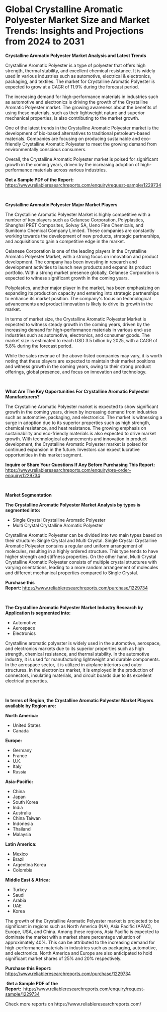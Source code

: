 <p><h1>Global Crystalline Aromatic Polyester Market Size and Market Trends: Insights and Projections from 2024 to 2031</h1></p><p><strong>Crystalline Aromatic Polyester Market Analysis and Latest Trends</strong></p>
<p><p>Crystalline Aromatic Polyester is a type of polyester that offers high strength, thermal stability, and excellent chemical resistance. It is widely used in various industries such as automotive, electrical & electronics, packaging, and textiles. The market for Crystalline Aromatic Polyester is expected to grow at a CAGR of 11.9% during the forecast period.</p><p>The increasing demand for high-performance materials in industries such as automotive and electronics is driving the growth of the Crystalline Aromatic Polyester market. The growing awareness about the benefits of using these materials, such as their lightweight nature and superior mechanical properties, is also contributing to the market growth.</p><p>One of the latest trends in the Crystalline Aromatic Polyester market is the development of bio-based alternatives to traditional petroleum-based materials. Companies are focusing on producing sustainable and eco-friendly Crystalline Aromatic Polyester to meet the growing demand from environmentally conscious consumers.</p><p>Overall, the Crystalline Aromatic Polyester market is poised for significant growth in the coming years, driven by the increasing adoption of high-performance materials across various industries.</p></p>
<p><strong>Get a Sample PDF of the Report:&nbsp;</strong> <a href="https://www.reliableresearchreports.com/enquiry/request-sample/1229734">https://www.reliableresearchreports.com/enquiry/request-sample/1229734</a></p>
<p>&nbsp;</p>
<p><strong>Crystalline Aromatic Polyester Major Market Players</strong></p>
<p><p>The Crystalline Aromatic Polyester Market is highly competitive with a number of key players such as Celanese Corporation, Polyplastics, Shanghai PRET Composites, Solvay SA, Ueno Fine Chemicals, and Sumitomo Chemical Company Limited. These companies are constantly working towards the development of new products, strategic partnerships, and acquisitions to gain a competitive edge in the market.</p><p>Celanese Corporation is one of the leading players in the Crystalline Aromatic Polyester Market, with a strong focus on innovation and product development. The company has been investing in research and development activities to launch new products and expand its product portfolio. With a strong market presence globally, Celanese Corporation is expected to witness significant growth in the coming years.</p><p>Polyplastics, another major player in the market, has been emphasizing on expanding its production capacity and entering into strategic partnerships to enhance its market position. The company's focus on technological advancements and product innovation is likely to drive its growth in the market.</p><p>In terms of market size, the Crystalline Aromatic Polyester Market is expected to witness steady growth in the coming years, driven by the increasing demand for high-performance materials in various end-use industries such as automotive, electronics, and consumer goods. The market size is estimated to reach USD 3.5 billion by 2025, with a CAGR of 5.8% during the forecast period.</p><p>While the sales revenue of the above-listed companies may vary, it is worth noting that these players are expected to maintain their market positions and witness growth in the coming years, owing to their strong product offerings, global presence, and focus on innovation and technology.</p></p>
<p>&nbsp;</p>
<p><strong>What Are The Key Opportunities For Crystalline Aromatic Polyester Manufacturers?</strong></p>
<p><p>The Crystalline Aromatic Polyester market is expected to show significant growth in the coming years, driven by increasing demand from industries such as automotive, packaging, and electronics. The market is witnessing a surge in adoption due to its superior properties such as high strength, chemical resistance, and heat resistance. The growing emphasis on sustainability and eco-friendly materials is also expected to drive market growth. With technological advancements and innovation in product development, the Crystalline Aromatic Polyester market is poised for continued expansion in the future. Investors can expect lucrative opportunities in this market segment.</p></p>
<p><strong>Inquire or Share Your Questions If Any Before Purchasing This Report:</strong> <a href="https://www.reliableresearchreports.com/enquiry/pre-order-enquiry/1229734">https://www.reliableresearchreports.com/enquiry/pre-order-enquiry/1229734</a></p>
<p>&nbsp;</p>
<p><strong>Market Segmentation</strong></p>
<p><strong>The Crystalline Aromatic Polyester Market Analysis by types is segmented into:</strong></p>
<p><ul><li>Single Crystal Crystalline Aromatic Polyester</li><li>Multi Crystal Crystalline Aromatic Polyester</li></ul></p>
<p><p>Crystalline Aromatic Polyester can be divided into two main types based on their structure: Single Crystal and Multi Crystal. Single Crystal Crystalline Aromatic Polyester contains a regular and uniform arrangement of molecules, resulting in a highly ordered structure. This type tends to have higher strength and stiffness properties. On the other hand, Multi Crystal Crystalline Aromatic Polyester consists of multiple crystal structures with varying orientations, leading to a more random arrangement of molecules and different mechanical properties compared to Single Crystal.</p></p>
<p><strong>Purchase this Report:&nbsp;</strong><a href="https://www.reliableresearchreports.com/purchase/1229734">https://www.reliableresearchreports.com/purchase/1229734</a></p>
<p>&nbsp;</p>
<p><strong>The Crystalline Aromatic Polyester Market Industry Research by Application is segmented into:</strong></p>
<p><ul><li>Automotive</li><li>Aerospace</li><li>Electronics</li></ul></p>
<p><p>Crystalline aromatic polyester is widely used in the automotive, aerospace, and electronics markets due to its superior properties such as high strength, chemical resistance, and thermal stability. In the automotive industry, it is used for manufacturing lightweight and durable components. In the aerospace sector, it is utilized in airplane interiors and outer structures. In the electronics market, it is employed in the production of connectors, insulating materials, and circuit boards due to its excellent electrical properties.</p></p>
<p>&nbsp;</p>
<p><strong>In terms of Region, the Crystalline Aromatic Polyester Market Players available by Region are:</strong></p>
<p>
    <p> <strong> North America: </strong>
        <ul>
            <li>United States</li>
            <li>Canada</li>
        </ul>
        </p> 
    <p> <strong> Europe: </strong>
        <ul>
            <li>Germany</li>
            <li>France</li>
            <li>U.K.</li>
            <li>Italy</li>
            <li>Russia</li>
        </ul>
        </p> 
    <p> <strong> Asia-Pacific: </strong>
        <ul>
            <li>China</li>
            <li>Japan</li>
            <li>South Korea</li>
            <li>India</li>
            <li>Australia</li>
            <li>China Taiwan</li>
            <li>Indonesia</li>
            <li>Thailand</li>
            <li>Malaysia</li>
        </ul>
        </p> 
    <p> <strong> Latin America: </strong>
        <ul>
            <li>Mexico</li>
            <li>Brazil</li>
            <li>Argentina Korea</li>
            <li>Colombia</li>
        </ul>
        </p> 
    <p> <strong> Middle East & Africa: </strong>
        <ul>
            <li>Turkey</li>
            <li>Saudi</li>
            <li>Arabia</li>
            <li>UAE</li>
            <li>Korea</li>
        </ul>
    </p>
    </p>
<p><p>The growth of the Crystalline Aromatic Polyester market is projected to be significant in regions such as North America (NA), Asia Pacific (APAC), Europe, USA, and China. Among these regions, Asia Pacific is expected to dominate the market with a market share percentage valuation of approximately 40%. This can be attributed to the increasing demand for high-performance materials in industries such as packaging, automotive, and electronics. North America and Europe are also anticipated to hold significant market shares of 25% and 20% respectively.</p></p>
<p><strong>Purchase this Report: </strong><a href="https://www.reliableresearchreports.com/purchase/1229734">https://www.reliableresearchreports.com/purchase/1229734</a></p>
<p>&nbsp;<strong>Get a Sample PDF of the Report:&nbsp;&nbsp;</strong><a href="https://www.reliableresearchreports.com/enquiry/request-sample/1229734">https://www.reliableresearchreports.com/enquiry/request-sample/1229734</a></p>
<p><strong></strong></p>
<p>Check more reports on https://www.reliableresearchreports.com/</p>